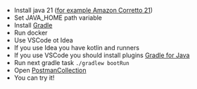 * Install java 21 ([for example Amazon Corretto 21](https://docs.aws.amazon.com/corretto/latest/corretto-21-ug/downloads-list.html))
* Set JAVA_HOME path variable
* Install [Gradle](https://gradle.org/)
* Run docker
* Use VSCode ot Idea
* If you use Idea you have kotlin and runners
* If you use VSCode you should install plugins [Gradle for Java](https://marketplace.visualstudio.com/items?itemName=vscjava.vscode-gradle)
* Run next gradle task `./gradlew bootRun`
* Open [PostmanCollection](./Highload-Lesson-1.postman_collection.json)
* You can try it!